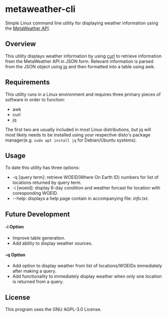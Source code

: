 # metaweather-cli
Simple Linux command line utility for displaying weather information using the [MetaWeather API](www.metaweather.com/api).
## Overview
This utility displays weather information by using [curl](https://curl.haxx.se/) to retrieve information from the MetaWeather API in JSON form.
Relevant information is parsed from the JSON object using [jq](https://stedolan.github.io/jq/) and then formatted into a table using awk.
## Requirements
This utility runs in a Linux environment and requires three primary pieces of software in order to function:
* awk
* curl
* jq

The first two are usually included in most Linux distributions, but jq will most likely needs to be installed using your respective disto's package manager(e.g. `sudo apt install jq` for Debian/Ubuntu systems).
## Usage
To date this utility has three options:
* -q \[query term\]: retrieve WOEID(Where On Earth ID) numbers for list of locations returned by query term.
* -i \[woeid\]: display 6-day condition and weather forcast for location with coresponding WOEID.
* --help: displays a help page contain in accompanying file: *info.txt*.
## Future Development
#### -i Option
* Improve table generation.
* Add ability to display weather sources.
#### -q Option
* Add option to display weather from list of locations/WOEIDs immediately after making a query.
* Add functionality to immediately display weather when only one location is returned from a query.
## License
This program uses the GNU AGPL-3.0 License.